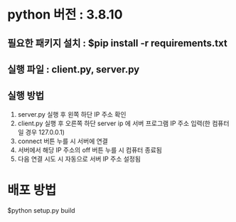 # python 버전 : 3.8.10

## 필요한 패키지 설치 : $pip install -r requirements.txt
## 실행 파일 : client.py, server.py


## 실행 방법
1. server.py 실행 후 왼쪽 하단 IP 주소 확인
2. client.py 실행 후 오른쪽 하단 server ip 에 서버 프로그램 IP 주소 입력(한 컴퓨터일 경우 127.0.0.1)
3. connect 버튼 누를 시 서버에 연결
4. 서버에서 해당 IP 주소의 off 버튼 누를 시 컴퓨터 종료됨
5. 다음 연결 시도 시 자동으로 서버 IP 주소 설정됨

# 배포 방법
$python setup.py build 

